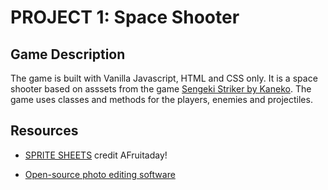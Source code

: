 # PROJECT 1: Space Shooter
## Game Description
The game is built with Vanilla Javascript, HTML and CSS only.
It is a space shooter based on asssets from the game <a href="https://wikiheartexelica.fandom.com/wiki/Sengeki_Striker">Sengeki Striker by Kaneko</a>.
The game uses classes and methods for the players, enemies and projectiles.
## Resources
- <a href="https://www.spriters-resource.com/arcade/sengekistriker/">SPRITE SHEETS</a> credit AFruitaday!</li>

- <a href="https://www.photopea.com/">Open-source photo editing software</a></li>
